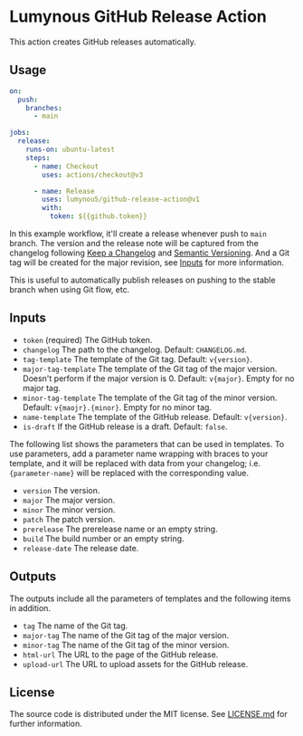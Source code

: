 # Lumynous GitHub Release Action
This action creates GitHub releases automatically.

## Usage

```yml
on:
  push:
    branches:
      - main

jobs:
  release:
    runs-on: ubuntu-latest
    steps:
      - name: Checkout
        uses: actions/checkout@v3

      - name: Release
        uses: lumynou5/github-release-action@v1
        with:
          token: ${{github.token}}
```

In this example workflow, it'll create a release whenever push to `main` branch.
The version and the release note will be captured from the changelog following
[Keep a Changelog](https://keepachangelog.com/) and [Semantic Versioning](https://semver.org/).
And a Git tag will be created for the major revision, see [Inputs](#Inputs) for more information.

This is useful to automatically publish releases on pushing to the stable branch when using Git flow, etc.

## Inputs
- `token` (required)
  The GitHub token.
- `changelog`
  The path to the changelog. Default: `CHANGELOG.md`.
- `tag-template`
  The template of the Git tag. Default: `v{version}`.
- `major-tag-template`
  The template of the Git tag of the major version. Doesn't perform if the major version is 0.
  Default: `v{major}`. Empty for no major tag.
- `minor-tag-template`
  The template of the Git tag of the minor version. Default: `v{maojr}.{minor}`. Empty for no minor tag.
- `name-template`
  The template of the GitHub release. Default: `v{version}`.
- `is-draft`
  If the GitHub release is a draft. Default: `false`.

The following list shows the parameters that can be used in templates.
To use parameters, add a parameter name wrapping with braces to your template,
and it will be replaced with data from your changelog;
i.e. `{parameter-name}` will be replaced with the corresponding value.
- `version`
  The version.
- `major`
  The major version.
- `minor`
  The minor version.
- `patch`
  The patch version.
- `prerelease`
  The prerelease name or an empty string.
- `build`
  The build number or an empty string.
- `release-date`
  The release date.

## Outputs
The outputs include all the parameters of templates and the following items in addition.
- `tag`
  The name of the Git tag.
- `major-tag`
  The name of the Git tag of the major version.
- `minor-tag`
  The name of the Git tag of the minor version.
- `html-url`
  The URL to the page of the GitHub release.
- `upload-url`
  The URL to upload assets for the GitHub release.

## License
The source code is distributed under the MIT license.
See [LICENSE.md](LICENSE.md) for further information.
